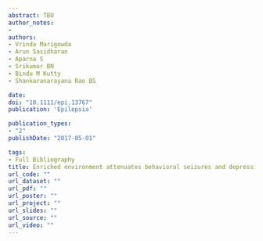 ```yaml
---
abstract: TBU
author_notes:
- 
authors:
- Vrinda Marigowda
- Arun Sasidharan
- Aparna S
- Srikumar BN
- Bindu M Kutty
- Shankaranarayana Rao BS

date: 
doi: "10.1111/epi.13767"
publication: 'Epilepsia'

publication_types:
- "2"
publishDate: "2017-05-01"

tags:
- Full Bibliography
title: Enriched environment attenuates behavioral seizures and depression in chronic temporal lobe epilepsy
url_code: ""
url_dataset: ""
url_pdf: ""
url_poster: ""
url_project: ""
url_slides: ""
url_source: ""
url_video: ""
---
```

